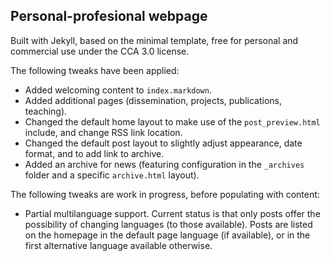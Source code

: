 ## Personal-profesional webpage

Built with Jekyll, based on the minimal template, free for personal and commercial use under the CCA 3.0 license.

The following tweaks have been applied:

- Added welcoming content to `index.markdown`.
- Added additional pages (dissemination, projects, publications, teaching).
- Changed the default home layout to make use of the `post_preview.html` include, and change RSS link location.
- Changed the default post layout to slightly adjust appearance, date format, and to add link to archive.
- Added an archive for news (featuring configuration in the `_archives` folder and a specific `archive.html` layout).

The following tweaks are work in progress, before populating with content:

- Partial multilanguage support. Current status is that only posts offer the possibility of changing languages
  (to those available). Posts are listed on the homepage in the default page language (if available), or in the
  first alternative language available otherwise.